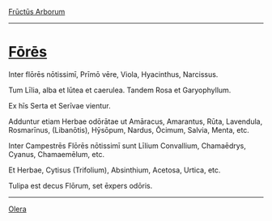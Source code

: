 [Frūctūs Arborum](../014-fructus-arborum.md)

---

# [Fōrēs](https://www.archive.org/stream/cu31924032499455#page/n59/mode/1up)

Inter flōrēs nōtissimī, Prīmō vēre, Viola, Hyacinthus, Narcissus.

Tum Līlia, alba et lūtea et caerulea. Tandem Rosa et Garyophyllum.

Ex hīs Serta et Serīvae vientur.

Adduntur etiam Herbae odōrātae ut Amāracus, Amarantus, Rūta, Lavendula, Rosmarīnus, (Libanōtis), Hȳsōpum, Nardus, Ōcimum, Salvia, Menta, etc.

Inter Campestrēs Flōrēs nōtissimī sunt Līlium Convallium, Chamaēdrys, Cyanus, Chamaemēlum, etc.

Et Herbae, Cytisus (Trifolium), Absinthium, Acetosa, Urtica, etc.

Tulipa est decus Flōrum, set ēxpers odōris.

---

[Olera](../016-olera.md)


